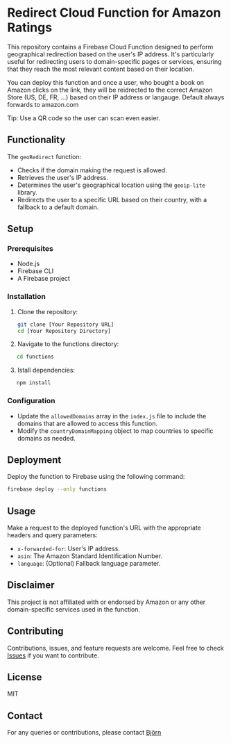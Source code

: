 # Redirect Cloud Function for Amazon Ratings

This repository contains a Firebase Cloud Function designed to perform geographical redirection based on the user's IP address. It's particularly useful for redirecting users to domain-specific pages or services, ensuring that they reach the most relevant content based on their location.

You can deploy this function and once a user, who bought a book on Amazon clicks on the link, they will be reidrected to the correct Amazon Store (US, DE, FR, ...) based on their IP address or langauge. Default always forwards to amazon.com

Tip: Use a QR code so the user can scan even easier.

## Functionality

The `geoRedirect` function:

- Checks if the domain making the request is allowed.
- Retrieves the user's IP address.
- Determines the user's geographical location using the `geoip-lite` library.
- Redirects the user to a specific URL based on their country, with a fallback to a default domain.

## Setup

### Prerequisites

- Node.js
- Firebase CLI
- A Firebase project

### Installation

1. Clone the repository:

   ```bash
   git clone [Your Repository URL]
   cd [Your Repository Directory]
   ```

2. Navigate to the functions directory:

```bash
   cd functions
```

3. Istall dependencies:

```bash
   npm install

```

### Configuration

- Update the `allowedDomains` array in the `index.js` file to include the domains that are allowed to access this function.
- Modify the `countryDomainMapping` object to map countries to specific domains as needed.

## Deployment

Deploy the function to Firebase using the following command:

```bash
firebase deploy --only functions
```

## Usage

Make a request to the deployed function's URL with the appropriate headers and query parameters:

- `x-forwarded-for`: User's IP address.
- `asin`: The Amazon Standard Identification Number.
- `language`: (Optional) Fallback language parameter.

## Disclaimer

This project is not affiliated with or endorsed by Amazon or any other domain-specific services used in the function.

## Contributing

Contributions, issues, and feature requests are welcome. Feel free to check [Issues](https://github.com/bjoentrepreneur/amazon-review-redirect/issues) if you want to contribute.

## License

MIT

## Contact

For any queries or contributions, please contact [Björn](https://github.com/bjoentrepreneur)

